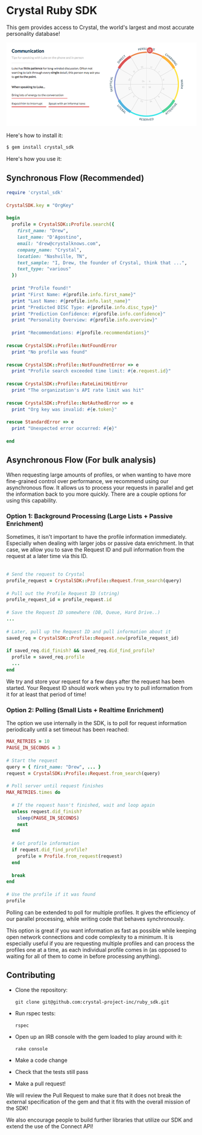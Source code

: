 # Crystal Ruby SDK

This gem provides access to Crystal, the world's largest and most accurate personality database!

![Recommendations Demo](docs/recommendations.png)

Here's how to install it:
```bash
$ gem install crystal_sdk
```

Here's how you use it:

## Synchronous Flow (Recommended)

```ruby
require 'crystal_sdk'

CrystalSDK.key = "OrgKey"

begin
  profile = CrystalSDK::Profile.search({
    first_name: "Drew",
    last_name: "D'Agostino",
    email: "drew@crystalknows.com",
    company_name: "Crystal",
    location: "Nashville, TN",
    text_sample: "I, Drew, the founder of Crystal, think that ...",
    text_type: "various"
  })

  print "Profile found!"
  print "First Name: #{profile.info.first_name}"
  print "Last Name: #{profile.info.last_name}"
  print "Predicted DISC Type: #{profile.info.disc_type}"
  print "Prediction Confidence: #{profile.info.confidence}"
  print "Personality Overview: #{profile.info.overview}"

  print "Recommendations: #{profile.recommendations}"

rescue CrystalSDK::Profile::NotFoundError
  print "No profile was found"

rescue CrystalSDK::Profile::NotFoundYetError => e
  print "Profile search exceeded time limit: #{e.request.id}"

rescue CrystalSDK::Profile::RateLimitHitError
  print "The organization's API rate limit was hit"

rescue CrystalSDK::Profile::NotAuthedError => e
  print "Org key was invalid: #{e.token}"

rescue StandardError => e
  print "Unexpected error occurred: #{e}"

end
```

## Asynchronous Flow (For bulk analysis)

When requesting large amounts of profiles, or when wanting to have more fine-grained control over performance, we recommend using our asynchronous flow. It allows us to process your requests in parallel and get the information back to you more quickly. There are a couple options for using this capability.


### Option 1: Background Processing (Large Lists + Passive Enrichment)

Sometimes, it isn't important to have the profile information immediately. Especially when dealing with larger jobs or passive data enrichment. In that case, we allow you to save the Request ID and pull information from the request at a later time via this ID.

```ruby

# Send the request to Crystal
profile_request = CrystalSDK::Profile::Request.from_search(query)

# Pull out the Profile Request ID (string)
profile_request_id = profile_request.id

# Save the Request ID somewhere (DB, Queue, Hard Drive..)
...

# Later, pull up the Request ID and pull information about it
saved_req = CrystalSDK::Profile::Request.new(profile_request_id)

if saved_req.did_finish? && saved_req.did_find_profile?
  profile = saved_req.profile
  ...
end
```

We try and store your request for a few days after the request has been started. Your Request ID should work when you try to pull information from it for at least that period of time!


### Option 2: Polling (Small Lists + Realtime Enrichment)
The option we use internally in the SDK, is to poll for request information periodically until a set timeout has been reached:

```ruby
MAX_RETRIES = 10
PAUSE_IN_SECONDS = 3

# Start the request
query = { first_name: "Drew", ... }
request = CrystalSDK::Profile::Request.from_search(query)

# Poll server until request finishes
MAX_RETRIES.times do

  # If the request hasn't finished, wait and loop again
  unless request.did_finish?
    sleep(PAUSE_IN_SECONDS)
    next
  end

  # Get profile information
  if request.did_find_profile?
    profile = Profile.from_request(request)
  end

  break
end

# Use the profile if it was found
profile
```

Polling can be extended to poll for multiple profiles. It gives the efficiency of our parallel processing, while writing code that behaves synchronously.

This option is great if you want information as fast as possible while keeping open network connections and code complexity to a minimum. It is especially useful if you are requesting multiple profiles and can process the profiles one at a time, as each individual profile comes in (as opposed to waiting for all of them to come in before processing anything).


## Contributing

- Clone the repository:

  `git clone git@github.com:crystal-project-inc/ruby_sdk.git`

- Run rspec tests:

  `rspec`

- Open up an IRB console with the gem loaded to play around with it:

  `rake console`

- Make a code change

- Check that the tests still pass

- Make a pull request!

We will review the Pull Request to make sure that it does not break the external specification of the gem and that it fits with the overall mission of the SDK!

We also encourage people to build further libraries that utilize our SDK and extend the use of the Connect API!

